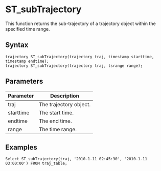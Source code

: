 # ST\_subTrajectory

This function returns the sub-trajectory of a trajectory object within the specified time range.

## Syntax

```
trajectory ST_subTrajectory(trajectory traj, timestamp starttime, timestamp endtime); 
trajectory ST_subTrajectory(trajectory traj, tsrange range);
```

## Parameters

|Parameter|Description|
|---------|-----------|
|traj|The trajectory object.|
|starttime|The start time.|
|endtime|The end time.|
|range|The time range.|

## Examples

```
Select ST_subTrajectory(traj, '2010-1-11 02:45:30', '2010-1-11 03:00:00') FROM traj_table;
```

